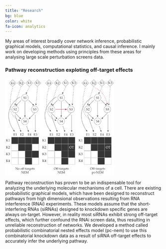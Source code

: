 ```yaml
---
title: "Research"
bg: blue
color: white
fa-icon: analytics
---
```


My areas of interest broadly cover network inference, probabilistic graphical models, computational statistics, and causal inference. I mainly work on developing methods using principles from these areas for analysing large scale perturbation screens data. 

### Pathway reconstruction exploting off-target effects

<img align = "center" src = "img/pcnem.png" width="350">

Pathway reconstruction has proven to be an indispensable tool for analyzing the underlying molecular mechanisms of a cell. There are existing probabilistic graphical models, which have been designed to reconstruct pathways from high dimensional observations resulting from RNA interference (RNAi) experiments. These models assume that the short-interfering RNAs (siRNAs) designed to knockdown specific genes are always on-target. However, in reality most siRNAs exhibit strong off-target effects, which further confound the RNAi screen data, thus resulting in unreliable reconstruction of networks. We developed a method called probabilistic combinatorial nested effects model (pc-nem) to use this combinatorial knockdown data as a result of siRNA off-target effects to accurately infer the underlying pathway. 

